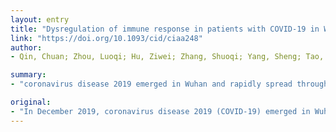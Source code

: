 ```yaml
---
layout: entry
title: "Dysregulation of immune response in patients with COVID-19 in Wuhan, China"
link: "https://doi.org/10.1093/cid/ciaa248"
author:
- Qin, Chuan; Zhou, Luoqi; Hu, Ziwei; Zhang, Shuoqi; Yang, Sheng; Tao, Yu; Xie, Cuihong; Ma, Ke; Shang, Ke; Wang, Wei; Tian, Dai-Shi

summary:
- "coronavirus disease 2019 emerged in Wuhan and rapidly spread throughout China. Data of laboratory examinations, including peripheral lymphocyte subsets, were collected and compared between severe and non-severe patients. Severe cases tend to have lower lymphocytes counts, higher leukocytes count and neutrophil-lymphocyte-ratio (NLR), as well as lower percentages of monocytes, eosinophils, and basophils."

original:
- "In December 2019, coronavirus disease 2019 (COVID-19) emerged in Wuhan and rapidly spread throughout China.Demographic and clinical data of all confirmed cases with COVID-19 on admission at Tongji Hospital from January 10 to February 12, 2020, were collected and analyzed. The data of laboratory examinations, including peripheral lymphocyte subsets, were analyzed and compared between severe and non-severe patients.Of the 452 patients with COVID-19 recruited, 286 were diagnosed as severe infection. The median age was 58 years and 235 were male. The most common symptoms were fever, shortness of breath, expectoration, fatigue, dry cough and myalgia. Severe cases tend to have lower lymphocytes counts, higher leukocytes counts and neutrophil-lymphocyte-ratio (NLR), as well as lower percentages of monocytes, eosinophils, and basophils. Most of severe cases demonstrated elevated levels of infection-related biomarkers and inflammatory cytokines. The number of T cells significantly decreased, and more hampered in severe cases. Both helper T cells and suppressor T cells in patients with COVID-19 were below normal levels, and lower level of helper T cells in severe group. The percentage of na??ve helper T cells increased and memory helper T cells decreased in severe cases. Patients with COVID-19 also have lower level of regulatory T cells, and more obviously damaged in severe cases.The novel coronavirus might mainly act on lymphocytes, especially T lymphocytes. Surveillance of NLR and lymphocyte subsets is helpful in the early screening of critical illness, diagnosis and treatment of COVID-19."
---
```


